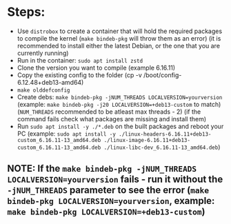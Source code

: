 # Steps:
* Use `distrobox` to create a container that will hold the required packages to compile the kernel (`make bindeb-pkg` will throw them as an error) (it is recommended to install either the latest Debian, or the one that you are currently running)
* Run in the container: `sudo apt install zstd`
* Clone the version you want to compile (example 6.16.11)
* Copy the existing config to the folder (cp -v /boot/config-6.12.48+deb13-amd64)
* `make olddefconfig`
* Create debs: `make bindeb-pkg -jNUM_THREADS LOCALVERSION=yourversion` (example: `make bindeb-pkg -j20 LOCALVERSION=+deb13-custom` to match) (`NUM_THREADS` recommended to be atleast max threads - 2) (if the command fails check what packages are missing and install them)
* Run `sudo apt install -y ./*.deb` on the built packages and reboot your PC (example: `sudo apt install -y ./linux-headers-6.16.11+deb13-custom_6.16.11-13_amd64.deb ./linux-image-6.16.11+deb13-custom_6.16.11-13_amd64.deb ./linux-libc-dev_6.16.11-13_amd64.deb`)
## NOTE: If the `make bindeb-pkg -jNUM_THREADS LOCALVERSION=yourversion` fails - run it without the `-jNUM_THREADS` parameter to see the error (`make bindeb-pkg LOCALVERSION=yourversion`, example: `make bindeb-pkg LOCALVERSION=+deb13-custom`)